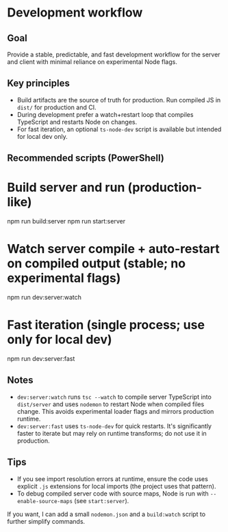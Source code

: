Development workflow
====================

Goal
----
Provide a stable, predictable, and fast development workflow for the server and client with minimal reliance on experimental Node flags.

Key principles
--------------
- Build artifacts are the source of truth for production. Run compiled JS in `dist/` for production and CI.
- During development prefer a watch+restart loop that compiles TypeScript and restarts Node on changes.
- For fast iteration, an optional `ts-node-dev` script is available but intended for local dev only.

Recommended scripts (PowerShell)
--------------------------------
# Build server and run (production-like)
npm run build:server
npm run start:server

# Watch server compile + auto-restart on compiled output (stable; no experimental flags)
npm run dev:server:watch

# Fast iteration (single process; use only for local dev)
npm run dev:server:fast

Notes
-----
- `dev:server:watch` runs `tsc --watch` to compile server TypeScript into `dist/server` and uses `nodemon` to restart Node when compiled files change. This avoids experimental loader flags and mirrors production runtime.
- `dev:server:fast` uses `ts-node-dev` for quick restarts. It's significantly faster to iterate but may rely on runtime transforms; do not use it in production.

Tips
----
- If you see import resolution errors at runtime, ensure the code uses explicit `.js` extensions for local imports (the project uses that pattern).
- To debug compiled server code with source maps, Node is run with `--enable-source-maps` (see `start:server`).

If you want, I can add a small `nodemon.json` and a `build:watch` script to further simplify commands.
